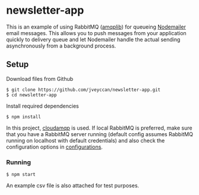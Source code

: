 # newsletter-app

This is an example of using RabbitMQ ([amqplib](http://www.squaremobius.net/amqp.node/)) for queueing [Nodemailer](https://nodemailer.com/) email messages. This allows you to push messages from your application quickly to delivery queue and let Nodemailer handle the actual sending asynchronously from a background process.

## Setup

Download files from Github

```
$ git clone https://github.com/jveyccan/newsletter-app.git
$ cd newsletter-app
```

Install required dependencies

```
$ npm install 
```

In this project, [cloudamqp](https://snake.rmq2.cloudamqp.com/) is used.
If local RabbitMQ is preferred, make sure that you have a RabbitMQ server running (default config assumes RabbitMQ running on localhost with default credentials) and also check the configuration options in [configurations](./configuration).

### Running

```
$ npm start
```
An example csv file is also attached for test purposes.
